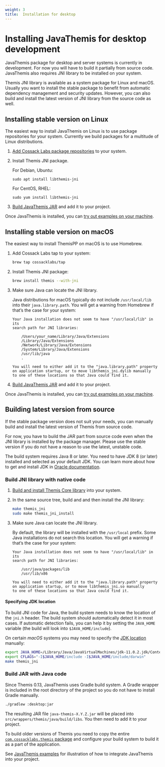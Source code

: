 ```yaml
---
weight: 3
title:  Installation for desktop
---
```


# Installing JavaThemis for desktop development

JavaThemis package for desktop and server systems is currently in development.
For now you will have to build it partially from source code.
JavaThemis also requires JNI library to be installed on your system.

Themis JNI library is available as a system package for Linux and macOS.
Usually you want to install the stable package to benefit from automatic dependency management and security updates.
However, you can also build and install the latest version of JNI library from the source code as well.

## Installing stable version on Linux

The easiest way to install JavaThemis on Linux is to use package repositories for your system.
Currently we build packages for a multitude of Linux distributions.

 1. [Add Cossack Labs package repositories](/docs/themis/installation/installation-from-packages) to your system.

 2. Install Themis JNI package.

    For Debian, Ubuntu:

    ```
    sudo apt install libthemis-jni
    ```

    For CentOS, RHEL:

    ```
    sudo yum install libthemis-jni
    ```

 3. [Build JavaThemis JAR](#build-jar-with-java-code) and add it to your project.

Once JavaThemis is installed, you can [try out examples on your machine](../examples).

## Installing stable version on macOS

The easiest way to install ThemisPP on macOS is to use Homebrew.

 1. Add Cossack Labs tap to your system:

    ```bash
    brew tap cossacklabs/tap
    ```

 2. Install Themis JNI package:

    ```bash
    brew install themis --with-jni
    ```

 3. Make sure Java can locate the JNI library.

    Java distributions for macOS typically do not include `/usr/local/lib`
    into their `java.library.path`.
    You will get a warning from Homebrew if that’s the case for your system:

        Your Java installation does not seem to have "/usr/local/lib" in its
        search path for JNI libraries:

            /Users/your_name/Library/Java/Extensions
            /Library/Java/Extensions
            /Network/Library/Java/Extensions
            /System/Library/Java/Extensions
            /usr/lib/java
            .

        You will need to either add it to the "java.library.path" property
        on application startup, or to move libthemis_jni.dylib manually
        to one of these locations so that Java could find it.

 4. [Build JavaThemis JAR](#build-jar-with-java-code) and add it to your project.

Once JavaThemis is installed, you can [try out examples on your machine](../examples).

## Building latest version from source

If the stable package version does not suit your needs,
you can manually build and install the latest version of Themis from source code.

For now, you have to build the JAR part from source code
even when the JNI library is installed by the package manager.
Please use the stable version if you do not have a reason to use the latest, unstable code.

The build system requires Java 8 or later.
You need to have JDK 8 (or later) installed and selected as your default JDK.
You can learn more about how to get and install JDK
in [Oracle documentation](https://docs.oracle.com/cd/E19182-01/820-7851/inst_cli_jdk_javahome_t/).

### Build JNI library with native code

 1. [Build and install Themis Core library](/docs/themis/installation/installation-from-sources)
    into your system.

 2. In the same source tree, build and and then install the JNI library:

    ```bash
    make themis_jni
    sudo make themis_jni_install
    ```

 3. Make sure Java can locate the JNI library.

    By default, the library will be installed with the `/usr/local` prefix.
    Some Java installations do not search this location.
    You will get a warning if that’s the case for your system:

        Your Java installation does not seem to have "/usr/local/lib" in its
        search path for JNI libraries:

            /usr/java/packages/lib
            /usr/lib/x86

        You will need to either add it to the "java.library.path" property
        on application startup, or to move libthemis_jni.so manually
        to one of these locations so that Java could find it.

#### Specifying JDK location

To build JNI code for Java, the build system needs to know the location of the `jni.h` header.
The build system should automatically detect it in most cases.
If automatic detection fails, you can help it by setting the `JAVA_HOME` variable
(the build will look into `$JAVA_HOME/include`).

On certain _macOS_ systems you may need to specify
the [JDK location](https://alvinalexander.com/java/mac-os-x-java_home-location) manually:

```bash
export JAVA_HOME=/Library/Java/JavaVirtualMachines/jdk-11.0.2.jdk/Contents/Home
export CFLAGS="-I$JAVA_HOME/include -I$JAVA_HOME/include/darwin"
make themis_jni
```

### Build JAR with Java code

Since Themis 0.13, JavaThemis uses Gradle build system.
A Gradle wrapper is included in the root directory of the project
so you do not have to install Gradle manually.

```bash
./gradlew :desktop:jar
```

The resulting JAR file `java-themis-X.Y.Z.jar` will be placed into `src/wrappers/themis/java/build/libs`.
You then need to add it to your project.

To build older versions of Themis
you need to copy the entire [`com.cossacklabs.themis` package](https://github.com/cossacklabs/themis/tree/master/src/wrappers/themis/java)
and configure your build system to build it as a part of the application.

See [JavaThemis examples](https://github.com/cossacklabs/themis-java-examples)
for illustration of how to integrate JavaThemis into your project.
